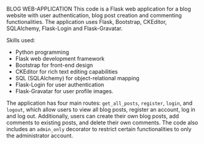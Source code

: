 <h> BLOG WEB-APPLICATION
This code is a Flask web application for a blog website with user authentication, blog post creation and commenting functionalities. The application uses Flask, Bootstrap, CKEditor, SQLAlchemy, Flask-Login and Flask-Gravatar. 

Skills used:
- Python programming
- Flask web development framework
- Bootstrap for front-end design
- CKEditor for rich text editing capabilities
- SQL (SQLAlchemy) for object-relational mapping
- Flask-Login for user authentication
- Flask-Gravatar for user profile images. 

The application has four main routes: `get_all_posts`, `register`, `login`, and `logout`, which allow users to view all blog posts, register an account, log in and log out. Additionally, users can create their own blog posts, add comments to existing posts, and delete their own comments. The code also includes an `admin_only` decorator to restrict certain functionalities to only the administrator account.

